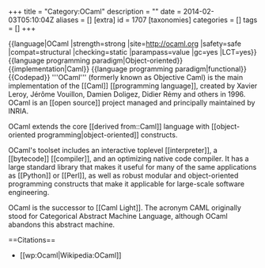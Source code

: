 +++
title = "Category:OCaml"
description = ""
date = 2014-02-03T05:10:04Z
aliases = []
[extra]
id = 1707
[taxonomies]
categories = []
tags = []
+++

{{language|OCaml
|strength=strong
|site=http://ocaml.org
|safety=safe
|compat=structural
|checking=static
|parampass=value
|gc=yes
|LCT=yes}}{{language programming paradigm|Object-oriented}}{{implementation|Caml}}
{{language programming paradigm|functional}}
{{Codepad}}
'''OCaml''' (formerly known as Objective Caml) is the main implementation of the [[Caml]] [[programming language]], created by Xavier Leroy, Jérôme Vouillon, Damien Doligez, Didier Rémy and others in 1996. OCaml is an [[open source]] project managed and principally maintained by INRIA.

OCaml extends the core [[derived from::Caml]] language with [[object-oriented programming|object-oriented]] constructs.

OCaml's toolset includes an interactive toplevel [[interpreter]], a [[bytecode]] [[compiler]], and an optimizing native code compiler. It has a large standard library that makes it useful for many of the same applications as [[Python]] or [[Perl]], as well as robust modular and object-oriented programming constructs that make it applicable for large-scale software engineering.

OCaml is the successor to [[Caml Light]]. The acronym CAML originally stood for Categorical Abstract Machine Language, although OCaml abandons this abstract machine.

==Citations==
* [[wp:Ocaml|Wikipedia:OCaml]]
